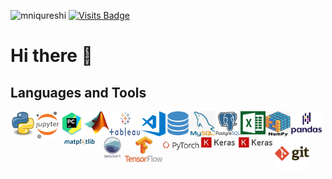 </a><img src="https://komarev.com/ghpvc/?username=mniqureshi&style=flat&label=Profile visits" alt="mniqureshi" /></a>
</a>[![Visits Badge](https://badges.pufler.dev/years/mniqureshi)](https://badges.pufler.dev)</a>

# Hi there 👋
<!-- reach me logos !-->



## Languages and Tools

<img align="left" alt= "python_logo" width="40" src="https://github.com/SaiNave/SaiNave/blob/main/logos/python_logo.png">
<img align="left" alt= "Jupyter_logo" width="38" src="https://github.com/SaiNave/SaiNave/blob/main/logos/Jupyter_logo.png">
<img align="left" alt= "pycharm_logo" width="40" src="https://github.com/SaiNave/SaiNave/blob/main/logos/pycharm_logo.png">
<img align="left" alt= "Maltab_Logo" width="40" src="https://github.com/SaiNave/SaiNave/blob/main/logos/Matlab_Logo.png">
<img align="left" alt= "Tableau_logo" height ="40" width="50" src="https://github.com/SaiNave/SaiNave/blob/main/logos/Tableau_logo.png">
<img align="left" alt= "vscode_logo" width="40" src="https://github.com/SaiNave/SaiNave/blob/main/logos/vscode_logo.png">
<img align="left" alt= "sql_logo" width="40" src="https://github.com/SaiNave/SaiNave/blob/main/logos/sql_logo.png">
<img align="left" alt= "my_sql_logo" width="40" src="https://github.com/SaiNave/SaiNave/blob/main/logos/my_sql_logo.png">
<img align="left" alt= "postgresql_logo" width="40" src="https://github.com/SaiNave/SaiNave/blob/main/logos/postgresql_logo.png">
<img align="left" alt= "excel" width="40" src="https://github.com/SaiNave/SaiNave/blob/main/logos/excel.png"> 
<img align="left" alt= "numpy_logo" height="40" width="40" src="https://github.com/SaiNave/SaiNave/blob/main/logos/numpy.png">
<img align="left" alt= "pandas_logo" width="50" src="https://github.com/SaiNave/SaiNave/blob/main/logos/pandas.png">
<img align="left" alt= "matplotlib_logo" width="65" src="https://github.com/SaiNave/SaiNave/blob/main/logos/matplot_logo.jpg">
<img align="left" alt= "seaborn_logo" width="40" src="https://github.com/SaiNave/SaiNave/blob/main/logos/seaborn_logo.jpg">
<img align="left" alt= "tensor_logo" width="60" src="https://github.com/SaiNave/SaiNave/blob/main/logos/tf_logo.jpg"><br />
<br/><img align="left" alt= "pytorch_logo" width="60" src="https://github.com/SaiNave/SaiNave/blob/main/logos/pytorch_logo.jpg">
<img align="left" alt= "keras_logo" width="60" src="https://github.com/SaiNave/SaiNave/blob/main/logos/keras_logo.jpg">
<img align="left" alt= "keras_logo" width="60" src="https://github.com/SaiNave/SaiNave/blob/main/logos/keras_logo.jpg"></a>
<img align="left" alt= "git_logo" width="55" src="https://github.com/SaiNave/SaiNave/blob/main/logos/git_logo.png">
<!--<img align="left" alt= "python_logo" width="40" src="https://github.com/SaiNave/SaiNave/blob/main/logos/tf_logo.jpg">
<img align="left" alt= "Csharp_Logo" width="55" src="https://github.com/SaiNave/SaiNave/blob/main/logos/Csharp_Logo.png">
<img align="left" alt= "sql_logo" width="40" src="https://github.com/SaiNave/SaiNave/blob/main/logos/sql_logo.png">
<img align="left" alt= "Jupyter_logo" width="40" src="https://github.com/SaiNave/SaiNave/blob/main/logos/Jupyter_logo.png">
<img align="left" alt= "pycharm_logo" width="40" src="https://github.com/SaiNave/SaiNave/blob/main/logos/pycharm_logo.png">
<img align="left" alt= "vscode_logo" width="40" src="https://github.com/SaiNave/SaiNave/blob/main/logos/vscode_logo.png">
<img align="left" alt= "my_sql_logo" width="40" src="https://github.com/SaiNave/SaiNave/blob/main/logos/my_sql_logo.png">
<img align="left" alt= "postgresql_logo" width="40" src="https://github.com/SaiNave/SaiNave/blob/main/logos/postgresql_logo.png">
<img align="left" alt= "Tableau_logo" width="45" src="https://github.com/SaiNave/SaiNave/blob/main/logos/Tableau_logo.png">
<img align="left" alt= "git_logo" width="40" src="https://github.com/SaiNave/SaiNave/blob/main/logos/git_logo.png">
<img align="left" alt= "Maltab_Logo" width="40" src="https://github.com/SaiNave/SaiNave/blob/main/logos/Matlab_Logo.png">
<img align="left" alt= "excel" width="40" src="https://github.com/SaiNave/SaiNave/blob/main/logos/excel.png"> !-->
